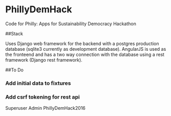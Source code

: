 # PhillyDemHack
Code for Philly: Apps for Sustainability Democracy Hackathon

##Stack

Uses Django web framework for the backend with a postgres production database (sqlite3 currently as development database). 
AngularJS is used as the fronteend and has a two way connection with the database using a rest framework (Django rest framework).

##To Do

### Add initial data to fixtures
### Add csrf tokening for rest api


Superuser
Admin
PhillyDemHack2016
